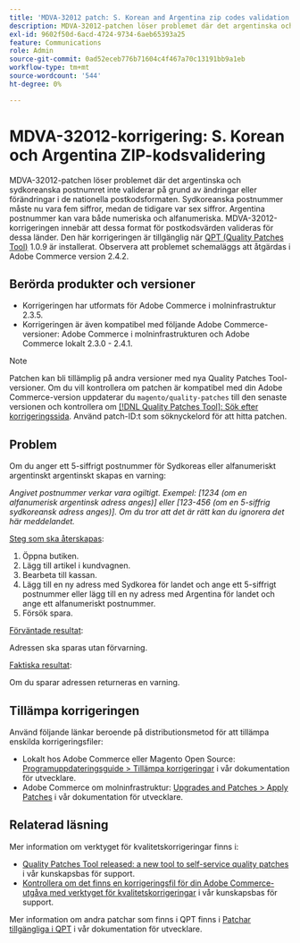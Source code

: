 ```yaml
---
title: 'MDVA-32012 patch: S. Korean and Argentina zip codes validation'
description: MDVA-32012-patchen löser problemet där det argentinska och sydkoreanska postnumret inte validerar på grund av ändringar eller förändringar i de nationella postkodsformaten. Sydkoreanska postnummer måste nu vara fem siffror, medan de tidigare var sex siffror. Argentina postnummer kan vara både numeriska och alfanumeriska. MDVA-32012-korrigeringen innebär att dessa format för postkodsvärden valideras för dessa länder. Den här korrigeringen är tillgänglig när [QPT-verktyget (Quality Patches Tool)](/help/announcements/adobe-commerce-announcements/magento-quality-patches-released-new-tool-to-self-serve-quality-patches.md) 1.0.9 är installerat. Observera att problemet schemaläggs att åtgärdas i Adobe Commerce version 2.4.2.
exl-id: 9602f50d-6acd-4724-9734-6aeb65393a25
feature: Communications
role: Admin
source-git-commit: 0ad52eceb776b71604c4f467a70c13191bb9a1eb
workflow-type: tm+mt
source-wordcount: '544'
ht-degree: 0%

---
```


# MDVA-32012-korrigering: S. Korean och Argentina ZIP-kodsvalidering

MDVA-32012-patchen löser problemet där det argentinska och sydkoreanska postnumret inte validerar på grund av ändringar eller förändringar i de nationella postkodsformaten. Sydkoreanska postnummer måste nu vara fem siffror, medan de tidigare var sex siffror. Argentina postnummer kan vara både numeriska och alfanumeriska. MDVA-32012-korrigeringen innebär att dessa format för postkodsvärden valideras för dessa länder. Den här korrigeringen är tillgänglig när [QPT (Quality Patches Tool)](/help/announcements/adobe-commerce-announcements/magento-quality-patches-released-new-tool-to-self-serve-quality-patches.md) 1.0.9 är installerat. Observera att problemet schemaläggs att åtgärdas i Adobe Commerce version 2.4.2.

## Berörda produkter och versioner

* Korrigeringen har utformats för Adobe Commerce i molninfrastruktur 2.3.5.
* Korrigeringen är även kompatibel med följande Adobe Commerce-versioner: Adobe Commerce i molninfrastrukturen och Adobe Commerce lokalt 2.3.0 - 2.4.1.

>[!NOTE]
>
>Patchen kan bli tillämplig på andra versioner med nya Quality Patches Tool-versioner. Om du vill kontrollera om patchen är kompatibel med din Adobe Commerce-version uppdaterar du `magento/quality-patches` till den senaste versionen och kontrollera om [[!DNL Quality Patches Tool]: Sök efter korrigeringssida](https://devdocs.magento.com/quality-patches/tool.html#patch-grid). Använd patch-ID:t som söknyckelord för att hitta patchen.

## Problem

Om du anger ett 5-siffrigt postnummer för Sydkoreas eller alfanumeriskt argentinskt argentinskt skapas en varning:

*Angivet postnummer verkar vara ogiltigt. Exempel: [1234 (om en alfanumerisk argentinsk adress anges)] eller [123-456 (om en 5-siffrig sydkoreansk adress anges)]. Om du tror att det är rätt kan du ignorera det här meddelandet.*

<u>Steg som ska återskapas</u>:

1. Öppna butiken.
1. Lägg till artikel i kundvagnen.
1. Bearbeta till kassan.
1. Lägg till en ny adress med Sydkorea för landet och ange ett 5-siffrigt postnummer eller lägg till en ny adress med Argentina för landet och ange ett alfanumeriskt postnummer.
1. Försök spara.

<u>Förväntade resultat</u>:

Adressen ska sparas utan förvarning.

<u>Faktiska resultat</u>:

Om du sparar adressen returneras en varning.

## Tillämpa korrigeringen

Använd följande länkar beroende på distributionsmetod för att tillämpa enskilda korrigeringsfiler:

* Lokalt hos Adobe Commerce eller Magento Open Source: [Programuppdateringsguide > Tillämpa korrigeringar](https://devdocs.magento.com/guides/v2.4/comp-mgr/patching/mqp.html) i vår dokumentation för utvecklare.
* Adobe Commerce om molninfrastruktur: [Upgrades and Patches > Apply Patches](https://devdocs.magento.com/cloud/project/project-patch.html) i vår dokumentation för utvecklare.

## Relaterad läsning

Mer information om verktyget för kvalitetskorrigeringar finns i:

* [Quality Patches Tool released: a new tool to self-service quality patches](/help/announcements/adobe-commerce-announcements/magento-quality-patches-released-new-tool-to-self-serve-quality-patches.md) i vår kunskapsbas för support.
* [Kontrollera om det finns en korrigeringsfil för din Adobe Commerce-utgåva med verktyget för kvalitetskorrigeringar](/help/support-tools/patches-available-in-qpt-tool/check-patch-for-magento-issue-with-magento-quality-patches.md) i vår kunskapsbas för support.

Mer information om andra patchar som finns i QPT finns i [Patchar tillgängliga i QPT](https://devdocs.magento.com/quality-patches/tool.html#patch-grid) i vår dokumentation för utvecklare.

